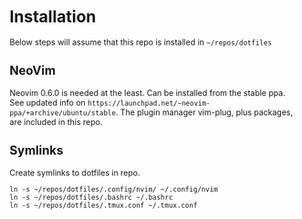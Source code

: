 # Installation

Below steps will assume that this repo is installed in `~/repos/dotfiles`

## NeoVim
Neovim 0.6.0 is needed at the least. Can be installed from the stable ppa. See
updated info on `https://launchpad.net/~neovim-ppa/+archive/ubuntu/stable`.
The plugin manager vim-plug, plus packages, are included in this repo.

## Symlinks
Create symlinks to dotfiles in repo.
```
ln -s ~/repos/dotfiles/.config/nvim/ ~/.config/nvim
ln -s ~/repos/dotfiles/.bashrc ~/.bashrc
ln -s ~/repos/dotfiles/.tmux.conf ~/.tmux.conf
```
